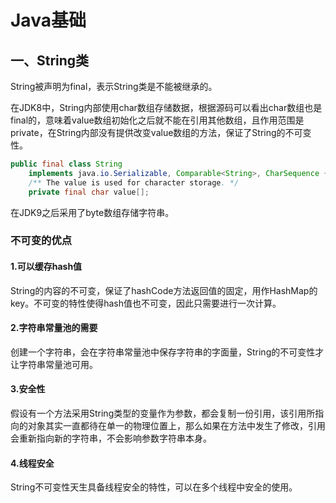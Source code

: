 # Java基础

## 一、String类

String被声明为final，表示String类是不能被继承的。

在JDK8中，String内部使用char数组存储数据，根据源码可以看出char数组也是final的，意味着value数组初始化之后就不能在引用其他数组，且作用范围是private，在String内部没有提供改变value数组的方法，保证了String的不可变性。

```JAVA
public final class String
    implements java.io.Serializable, Comparable<String>, CharSequence {
    /** The value is used for character storage. */
    private final char value[];
```

在JDK9之后采用了byte数组存储字符串。

### 不可变的优点

#### 1.可以缓存hash值

String的内容的不可变，保证了hashCode方法返回值的固定，用作HashMap的key。不可变的特性使得hash值也不可变，因此只需要进行一次计算。

#### 2.字符串常量池的需要

创建一个字符串，会在字符串常量池中保存字符串的字面量，String的不可变性才让字符串常量池可用。

#### 3.安全性

假设有一个方法采用String类型的变量作为参数，都会复制一份引用，该引用所指向的对象其实一直都待在单一的物理位置上，那么如果在方法中发生了修改，引用会重新指向新的字符串，不会影响参数字符串本身。

#### 4.线程安全

String不可变性天生具备线程安全的特性，可以在多个线程中安全的使用。
